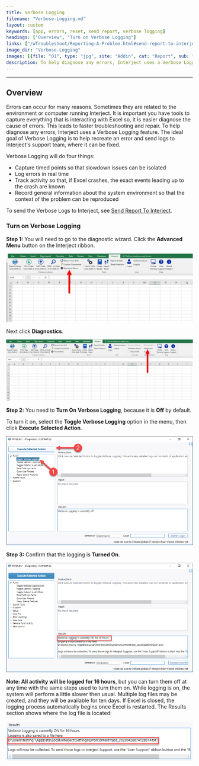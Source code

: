 ```yaml
---
title: Verbose Logging
filename: "Verbose-Logging.md"
layout: custom
keywords: [app, errors, reset, send report, verbose logging]
headings: ["Overview", "Turn on Verbose Logging"]
links: ["/wTroubleshoot/Reporting-A-Problem.html#send-report-to-interject"]
image_dir: "Verbose-Logging"
images: [{file: "01", type: "jpg", site: "Addin", cat: "Report", sub: "", report: "", ribbon: "Simple", config: ""},{file: "02", type: "jpg", site: "Addin", cat: "Report", sub: "", report: "", ribbon: "Advanced", config: ""},{file: "ToggleVerboseLogging", type: "png", site: "Addin", cat: "Diagnostics", sub: "Toggle Verbose Logging", report: "", ribbon: "", config: ""},{file: "ConfirmVerboseLogging", type: "png", site: "Addin", cat: "Diagnostics", sub: "Toggle Verbose Logging", report: "", ribbon: "", config: ""},{file: "VerboseLoggingResults", type: "png", site: "Addin", cat: "Diagnostics", sub: "Toggle Verbose Logging", report: "", ribbon: "", config: ""}]
description: To help diagnose any errors, Interject uses a Verbose Logging feature. The ideal goal of Verbose Logging is to help recreate an error and send logs to Interject's support team, where it can be fixed.
---
```

* * *

## Overview

Errors can occur for many reasons. Sometimes they are related to the environment or computer running Interject. It is important you have tools to capture everything that is interacting with Excel so, it is easier diagnose the cause of errors. This leads to faster troubleshooting and repair. To help diagnose any errors, Interject uses a Verbose Logging feature. The ideal goal of Verbose Logging is to help recreate an error and send logs to Interject's support team, where it can be fixed.

Verbose Logging will do four things:

* Capture timed points so that slowdown issues can be isolated
* Log errors in real time
* Track activity so that, if Excel crashes, the exact events leading up to the crash are known
* Record general information about the system environment so that the context of the problem can be reproduced

To send the Verbose Logs to Interject, see [Send Report To Interject](/wTroubleshoot/Reporting-A-Problem.html#send-report-to-interject).

### Turn on Verbose Logging

**Step 1:** You will need to go to the diagnostic wizard. Click the **Advanced Menu** button on the Interject ribbon.

![](/images/Verbose-Logging/01.jpg)
<br>

Next click **Diagnostics**.

![](/images/Verbose-Logging/02.jpg)
<br>

**Step 2:** You need to **Turn On** **Verbose Logging**, because it is **Off** by default.

To turn it on, select the **Toggle Verbose Logging** option in the menu, then click **Execute Selected Action**.

![](/images/Verbose-Logging/ToggleVerboseLogging.png)
<br>

**Step 3:** Confirm that the logging is **Turned On**.

![](/images/Verbose-Logging/ConfirmVerboseLogging.png)
<br>

**Note: All activity will be logged for 16 hours**, but you can turn them off at any time with the same steps used to turn them on. While logging is on, the system will perform a little slower then usual. Multiple log files may be created, and they will be available for ten days. If Excel is closed, the logging process automatically begins once Excel is restarted. The Results section shows where the log file is located:

![](/images/Verbose-Logging/VerboseLoggingResults.png)
<br>